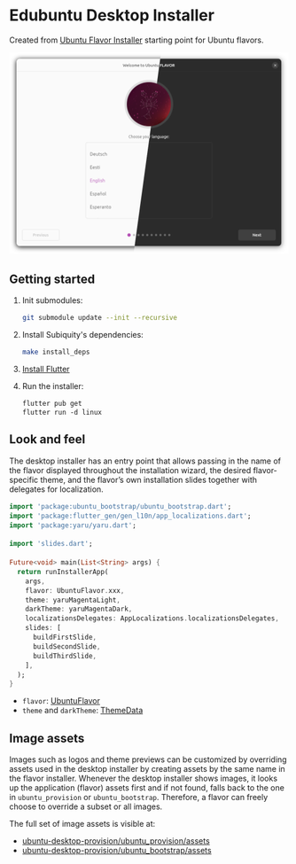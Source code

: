 # Edubuntu Desktop Installer

Created from [Ubuntu Flavor Installer](https://github.com/canonical/ubuntu-flavor-installer)
starting point for Ubuntu flavors.

![screenshot](.github/screenshot.png)

## Getting started

1. Init submodules:
    ```sh
    git submodule update --init --recursive
    ```

2. Install Subiquity's dependencies:
    ```sh
    make install_deps
    ```

3. [Install Flutter](https://docs.flutter.dev/get-started/install/linux)

4. Run the installer:
    ```
    flutter pub get
    flutter run -d linux
    ```

## Look and feel

The desktop installer has an entry point that allows passing in the name of the flavor displayed throughout the installation wizard, the desired flavor-specific theme, and the flavor’s own installation slides together with delegates for localization.

```dart
import 'package:ubuntu_bootstrap/ubuntu_bootstrap.dart';
import 'package:flutter_gen/gen_l10n/app_localizations.dart';
import 'package:yaru/yaru.dart';

import 'slides.dart';

Future<void> main(List<String> args) {
  return runInstallerApp(
    args,
    flavor: UbuntuFlavor.xxx,
    theme: yaruMagentaLight,
    darkTheme: yaruMagentaDark,
    localizationsDelegates: AppLocalizations.localizationsDelegates,
    slides: [
      buildFirstSlide,
      buildSecondSlide,
      buildThirdSlide,
    ],
  );
}
```

- `flavor`: [UbuntuFlavor](https://pub.dev/documentation/ubuntu_flavor/latest/ubuntu_flavor/UbuntuFlavor-class.html)
- `theme` and `darkTheme`: [ThemeData](https://api.flutter.dev/flutter/material/ThemeData-class.html)

## Image assets

Images such as logos and theme previews can be customized by overriding assets used in the desktop installer by creating assets by the same name in the flavor installer. Whenever the desktop installer shows images, it looks up the application (flavor) assets first and if not found, falls back to the one in `ubuntu_provision` or `ubuntu_bootstrap`. Therefore, a flavor can freely choose to override a subset or all images.

The full set of image assets is visible at:
- [ubuntu-desktop-provision/ubuntu_provision/assets](https://github.com/canonical/ubuntu-desktop-provision/tree/main/packages/ubuntu_provision/assets)
- [ubuntu-desktop-provision/ubuntu_bootstrap/assets](https://github.com/canonical/ubuntu-desktop-provision/tree/main/packages/ubuntu_bootstrap/assets)
